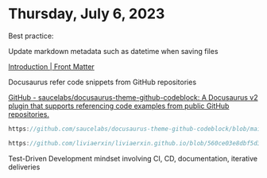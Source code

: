 # Thursday, July 6, 2023

Best practice:

Update markdown metadata such as datetime when saving files

[Introduction | Front Matter](https://frontmatter.codes/docs)

Docusaurus refer code snippets from GitHub repositories

[GitHub - saucelabs/docusaurus-theme-github-codeblock: A Docusaurus v2 plugin that supports referencing code examples from public GitHub repositories.](https://github.com/saucelabs/docusaurus-theme-github-codeblock)

```js reference
https://github.com/saucelabs/docusaurus-theme-github-codeblock/blob/main/src/theme/ReferenceCodeBlock/index.tsx#L105-L108
```

```js reference
https://github.com/liviaerxin/liviaerxin.github.io/blob/560ce03e8dbf5d32b197ccf307ca36af25b5dacd/code-snippets/XKeyIn.cpp#L55-L72
```

Test-Driven Development mindset involving CI, CD, documentation, iterative deliveries